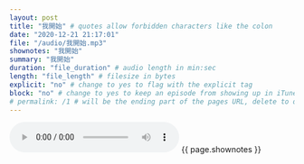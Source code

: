 ```yaml
---
layout: post
title: "我開始" # quotes allow forbidden characters like the colon
date: "2020-12-21 21:17:01"
file: "/audio/我開始.mp3"
shownotes: "我開始"
summary: "我開始"
duration: "file_duration" # audio length in min:sec
length: "file_length" # filesize in bytes
explicit: "no" # change to yes to flag with the explicit tag
block: "no" # change to yes to keep an episode from showing up in iTunes
# permalink: /1 # will be the ending part of the pages URL, delete to default to the title
---
```


<audio controls>
<source src="{{site.url}}{{site.baseurl}}{{ page.file }}" type="audio/x-mp3">
Your browser does not support the audio element.
</audio>
{{ page.shownotes }}
